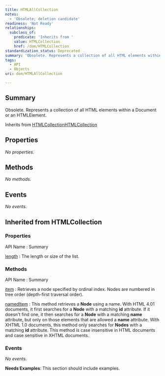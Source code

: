 ```yaml
---
title: HTMLAllCollection
notes:
  - 'Obsolete; deletion candidate'
readiness: 'Not Ready'
relationships:
  subclass_of:
    predicate: 'Inherits from '
    value: HTMLCollection
    href: /dom/HTMLCollection
standardization_status: Deprecated
summary: 'Obsolete. Represents a collection of all HTML elements within a Document or an HTMLElement.'
tags:
  - API
  - Objects
uri: dom/HTMLAllCollection

---
```

## <span>Summary</span>

Obsolete. Represents a collection of all HTML elements within a Document or an HTMLElement.

Inherits from [HTMLCollection](/dom/HTMLCollection)[HTMLCollection](/dom/HTMLCollection)

## <span>Properties</span>

*No properties.*

## <span>Methods</span>

*No methods.*

## <span>Events</span>

*No events.*

## <span>Inherited from HTMLCollection</span>

### <span>Properties</span>

API Name
:   Summary

[length](/dom/HTMLCollection/length)
:   The length or size of the list.

### <span>Methods</span>

API Name
:   Summary

[item](/dom/HTMLCollection/item)
:   Retrieves a node specified by ordinal index. Nodes are numbered in tree order (depth-first traversal order).

[namedItem](/dom/HTMLCollection/namedItem)
:   This method retrieves a **Node** using a name. With HTML 4.01 documents, it first searches for a **Node** with a matching **id** attribute. If it doesn't find one, it then searches for a **Node** with a matching **name** attribute, but only on those elements that are allowed a **name** attribute. With XHTML 1.0 documents, this method only searches for **Nodes** with a matching **id** attribute. This method is case insensitive in HTML documents and case sensitive in XHTML documents.

### <span>Events</span>

*No events.*

**Needs Examples**: This section should include examples.

